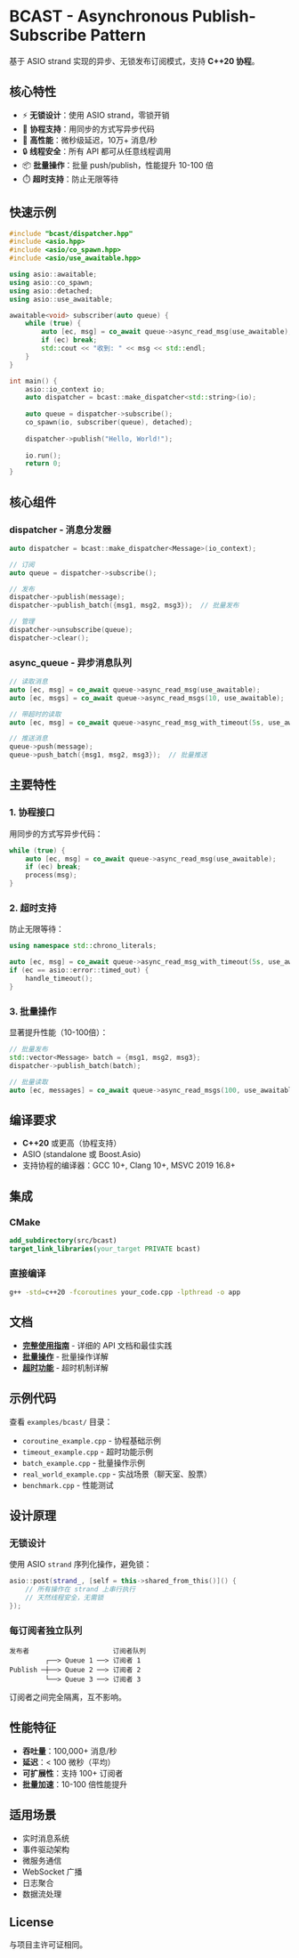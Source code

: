 # BCAST - Asynchronous Publish-Subscribe Pattern

基于 ASIO strand 实现的异步、无锁发布订阅模式，支持 **C++20 协程**。

## 核心特性

- ⚡ **无锁设计**：使用 ASIO strand，零锁开销
- 🔄 **协程支持**：用同步的方式写异步代码
- 🚀 **高性能**：微秒级延迟，10万+ 消息/秒
- 🔒 **线程安全**：所有 API 都可从任意线程调用
- 📦 **批量操作**：批量 push/publish，性能提升 10-100 倍
- ⏱️ **超时支持**：防止无限等待

## 快速示例

```cpp
#include "bcast/dispatcher.hpp"
#include <asio.hpp>
#include <asio/co_spawn.hpp>
#include <asio/use_awaitable.hpp>

using asio::awaitable;
using asio::co_spawn;
using asio::detached;
using asio::use_awaitable;

awaitable<void> subscriber(auto queue) {
    while (true) {
        auto [ec, msg] = co_await queue->async_read_msg(use_awaitable);
        if (ec) break;
        std::cout << "收到: " << msg << std::endl;
    }
}

int main() {
    asio::io_context io;
    auto dispatcher = bcast::make_dispatcher<std::string>(io);
    
    auto queue = dispatcher->subscribe();
    co_spawn(io, subscriber(queue), detached);
    
    dispatcher->publish("Hello, World!");
    
    io.run();
    return 0;
}
```

## 核心组件

### dispatcher<T> - 消息分发器

```cpp
auto dispatcher = bcast::make_dispatcher<Message>(io_context);

// 订阅
auto queue = dispatcher->subscribe();

// 发布
dispatcher->publish(message);
dispatcher->publish_batch({msg1, msg2, msg3});  // 批量发布

// 管理
dispatcher->unsubscribe(queue);
dispatcher->clear();
```

### async_queue<T> - 异步消息队列

```cpp
// 读取消息
auto [ec, msg] = co_await queue->async_read_msg(use_awaitable);
auto [ec, msgs] = co_await queue->async_read_msgs(10, use_awaitable);

// 带超时的读取
auto [ec, msg] = co_await queue->async_read_msg_with_timeout(5s, use_awaitable);

// 推送消息
queue->push(message);
queue->push_batch({msg1, msg2, msg3});  // 批量推送
```

## 主要特性

### 1. 协程接口

用同步的方式写异步代码：

```cpp
while (true) {
    auto [ec, msg] = co_await queue->async_read_msg(use_awaitable);
    if (ec) break;
    process(msg);
}
```

### 2. 超时支持

防止无限等待：

```cpp
using namespace std::chrono_literals;

auto [ec, msg] = co_await queue->async_read_msg_with_timeout(5s, use_awaitable);
if (ec == asio::error::timed_out) {
    handle_timeout();
}
```

### 3. 批量操作

显著提升性能（10-100倍）：

```cpp
// 批量发布
std::vector<Message> batch = {msg1, msg2, msg3};
dispatcher->publish_batch(batch);

// 批量读取
auto [ec, messages] = co_await queue->async_read_msgs(100, use_awaitable);
```

## 编译要求

- **C++20** 或更高（协程支持）
- ASIO (standalone 或 Boost.Asio)
- 支持协程的编译器：GCC 10+, Clang 10+, MSVC 2019 16.8+

## 集成

### CMake

```cmake
add_subdirectory(src/bcast)
target_link_libraries(your_target PRIVATE bcast)
```

### 直接编译

```bash
g++ -std=c++20 -fcoroutines your_code.cpp -lpthread -o app
```

## 文档

- **[完整使用指南](../../docs/bcast/BCAST_GUIDE.md)** - 详细的 API 文档和最佳实践
- **[批量操作](../../docs/bcast/BATCH_OPERATIONS.md)** - 批量操作详解
- **[超时功能](../../docs/bcast/TIMEOUT_FEATURES.md)** - 超时机制详解

## 示例代码

查看 `examples/bcast/` 目录：

- `coroutine_example.cpp` - 协程基础示例
- `timeout_example.cpp` - 超时功能示例
- `batch_example.cpp` - 批量操作示例
- `real_world_example.cpp` - 实战场景（聊天室、股票）
- `benchmark.cpp` - 性能测试

## 设计原理

### 无锁设计

使用 ASIO `strand` 序列化操作，避免锁：

```cpp
asio::post(strand_, [self = this->shared_from_this()]() {
    // 所有操作在 strand 上串行执行
    // 天然线程安全，无需锁
});
```

### 每订阅者独立队列

```
发布者                     订阅者队列
         ┌──> Queue 1 ──> 订阅者 1
Publish ─┼──> Queue 2 ──> 订阅者 2
         └──> Queue 3 ──> 订阅者 3
```

订阅者之间完全隔离，互不影响。

## 性能特征

- **吞吐量**：100,000+ 消息/秒
- **延迟**：< 100 微秒（平均）
- **可扩展性**：支持 100+ 订阅者
- **批量加速**：10-100 倍性能提升

## 适用场景

- 实时消息系统
- 事件驱动架构
- 微服务通信
- WebSocket 广播
- 日志聚合
- 数据流处理

## License

与项目主许可证相同。
